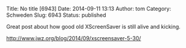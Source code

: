 Title: No title [6943]
Date: 2014-09-11 13:13
Author: tom
Category: Schweden
Slug: 6943
Status: published

<div class="_5pbx userContent" data-ft="{&quot;tn&quot;:&quot;K&quot;}">

Great post about how good old XScreenSaver is still alive and kicking.

<http://www.jwz.org/blog/2014/09/xscreensaver-5-30/>

</div>
